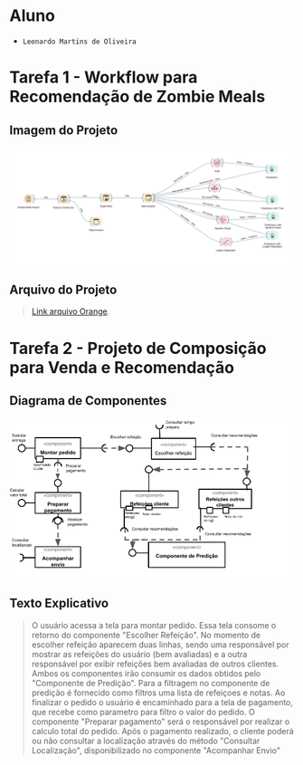 # Aluno
* `Leonardo Martins de Oliveira`

# Tarefa 1 - Workflow para Recomendação de Zombie Meals

## Imagem do Projeto
> 
![Workflow Orange](images/zombie-meal-predicitions.png)

## Arquivo do Projeto
> [Link arquivo Orange](/orange).

# Tarefa 2 - Projeto de Composição para Venda e Recomendação

## Diagrama de Componentes

![Diagrama](images/diagrama-componentes.png)

## Texto Explicativo

> O usuário acessa a tela para montar pedido. Essa tela consome o retorno do componente "Escolher Refeição". No momento de escolher refeição aparecem duas linhas, sendo uma responsável por mostrar as refeições do usuário (bem avaliadas) e a outra responsável por exibir refeições bem avaliadas de outros clientes.
> Ambos os componentes irão consumir os dados obtidos pelo "Componente de Predição". Para a filtragem no componente de predição é fornecido como filtros uma lista de refeiçoes e notas. 
> Ao finalizar o pedido o usuário é encaminhado para a tela de pagamento, que recebe como parametro para filtro o valor do pedido. O componente "Preparar pagamento" será o responsável por realizar o calculo total do pedido.
> Após o pagamento realizado, o cliente poderá ou não consultar a localização através do método "Consultar Localização", disponibilizado no componente "Acompanhar Envio"
